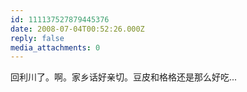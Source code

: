 ```yaml
---
id: 111137527879445376
date: 2008-07-04T00:52:26.000Z
reply: false
media_attachments: 0
---
```


回利川了。啊。家乡话好亲切。豆皮和格格还是那么好吃...

